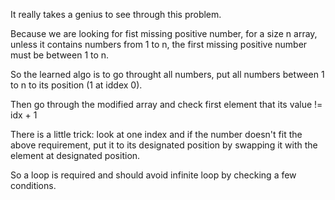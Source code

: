 It really takes a genius to see through this problem.

Because we are looking for fist missing positive number, for a size n array, unless it contains numbers from 1 to n, the first missing positive number must be between 1 to n.

So the learned algo is to go throught all numbers, put all numbers between 1 to n to its position (1 at iddex 0).

Then go through the modified array and check first element that its value != idx + 1

There is a little trick: look at one index and if the number doesn't fit the above requirement, put it to its designated position by swapping it with the element at designated position.

So a loop is required and should avoid infinite loop by checking a few conditions.
